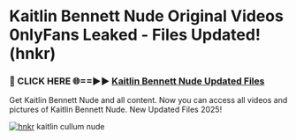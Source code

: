 # Kaitlin Bennett Nude Original Videos 0nlyFans Leaked - Files Updated! (hnkr)

<h3>🔴 CLICK HERE 🌐==►► <a href="https://tinyurl.com/5h6xmrr3" rel="nofollow">Kaitlin Bennett Nude Updated Files</a></h3>

Get Kaitlin Bennett Nude and all content. Now you can access all videos and pictures of Kaitlin Bennett Nude. New Updated Files 2025!

[![hnkr](https://i.imgur.com/KVD873Z.gif)](https://tinyurl.com/5h6xmrr3)
kaitlin cullum nude